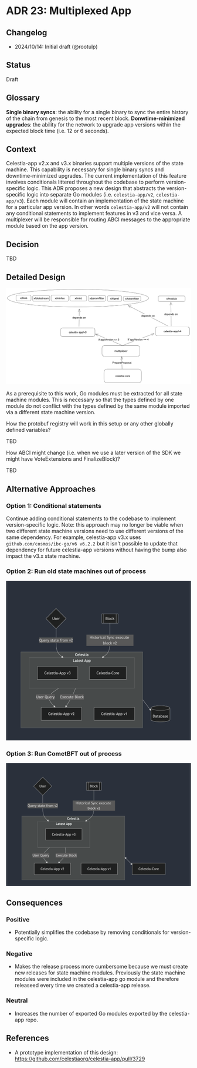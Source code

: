 # ADR 23: Multiplexed App

## Changelog

- 2024/10/14: Initial draft (@rootulp)

## Status

Draft

## Glossary

**Single binary syncs**: the ability for a single binary to sync the entire history of the chain from genesis to the most recent block.
**Donwtime-minimized upgrades**: the ability for the network to upgrade app versions within the expected block time (i.e. 12 or 6 seconds).

## Context

Celestia-app v2.x and v3.x binaries support multiple versions of the state machine. This capability is necessary for single binary syncs and downtime-minimized upgrades. The current implementation of this feature involves conditionals littered throughout the codebase to perform version-specific logic. This ADR proposes a new design that abstracts the version-specific logic into separate Go modules (i.e. `celestia-app/v2`, `celestia-app/v3`). Each module will contain an implementation of the state machine for a particular app version. In other words `celestia-app/v2` will not contain any conditional statements to implement features in v3 and vice versa. A multiplexer will be responsible for routing ABCI messages to the appropriate module based on the app version.

## Decision

TBD

## Detailed Design

![multiplexer-diagram](./assets/adr023/multiplexer-diagram.png)

As a prerequisite to this work, Go modules must be extracted for all state machine modules. This is necessary so that the types defined by one module do not conflict with the types defined by the same module imported via a different state machine version.

How the protobuf registry will work in this setup or any other globally defined variables?

TBD

How ABCI might change (i.e. when we use a later version of the SDK we might have VoteExtensions and FinalizeBlock)?

TBD

## Alternative Approaches

### Option 1: Conditional statements

Continue adding conditional statements to the codebase to implement version-specific logic. Note: this approach may no longer be viable when two different state machine versions need to use different versions of the same dependency. For example, celestia-app v3.x uses `github.com/cosmos/ibc-go/v6 v6.2.2` but it isn't possible to update that dependency for future celestia-app versions without having the bump also impact the v3.x state machine.

### Option 2: Run old state machines out of process

![out-of-process-old-state-machines](./assets/adr023/out-of-process-old-state-machines.png)

### Option 3: Run CometBFT out of process

![out-of-process-cometbft](./assets/adr023/out-of-process-cometbft.png)

## Consequences

### Positive

- Potentially simplifies the codebase by removing conditionals for version-specific logic.

### Negative

- Makes the release process more cumbersome because we must create new releases for state machine modules. Previously the state machine modules were included in the celestia-app go module and therefore releaseed every time we created a celestia-app release.

### Neutral

- Increases the number of exported Go modules exported by the celestia-app repo.

## References

- A prototype implementation of this design: <https://github.com/celestiaorg/celestia-app/pull/3729>
